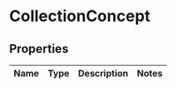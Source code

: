 
# CollectionConcept

## Properties
Name | Type | Description | Notes
------------ | ------------- | ------------- | -------------



